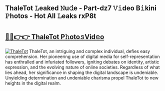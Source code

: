 ## ThaleTot 𝙻eaked 𝙽u𝚍e - Part-dz7 𝚅𝚒deo B𝚒kini 𝙿hotos - Hot All 𝙻eaks rxP8t

# <h2><a href="http://ld0puz.urlbe.top/?page=ThaleTot">🔗🔗👉👉 ThaleTot P𝚑oto𝚜Vid𝚎o</a></h2>

[![ThaleTot](https://i.imgur.com/eBuTRDB.gif)](http://ld0puz.urlbe.top/?page=ThaleTot)
ThaleTot, an intriguing and complex individual, defies easy comprehension. Her pioneering use of digital media for self-representation has enthralled and infuriated followers, igniting debates on identity, artistic expression, and the evolving nature of online societies. Regardless of what lies ahead, her significance in shaping the digital landscape is undeniable. Unyielding determination and undeniable charisma propel ThaleTot to new heights in the digital realm.
